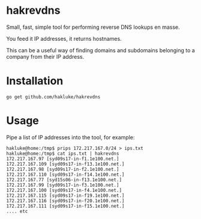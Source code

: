 # hakrevdns
Small, fast, simple tool for performing reverse DNS lookups en masse.

You feed it IP addresses, it returns hostnames.

This can be a useful way of finding domains and subdomains belonging to a company from their IP address.

# Installation
```
go get github.com/hakluke/hakrevdns
```

# Usage
Pipe a list of IP addresses into the tool, for example:

```
hakluke@home:/tmp$ prips 172.217.167.0/24 > ips.txt
hakluke@home:/tmp$ cat ips.txt | hakrevdns 
172.217.167.97 [syd09s17-in-f1.1e100.net.]
172.217.167.109 [syd09s17-in-f13.1e100.net.]
172.217.167.98 [syd09s17-in-f2.1e100.net.]
172.217.167.110 [syd09s17-in-f14.1e100.net.]
172.217.167.77 [syd15s06-in-f13.1e100.net.]
172.217.167.99 [syd09s17-in-f3.1e100.net.]
172.217.167.100 [syd09s17-in-f4.1e100.net.]
172.217.167.115 [syd09s17-in-f19.1e100.net.]
172.217.167.116 [syd09s17-in-f20.1e100.net.]
172.217.167.111 [syd09s17-in-f15.1e100.net.]
.... etc
```
